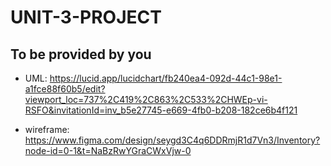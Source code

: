 # UNIT-3-PROJECT

## To be provided by you
- UML: https://lucid.app/lucidchart/fb240ea4-092d-44c1-98e1-a1fce88f60b5/edit?viewport_loc=737%2C419%2C863%2C533%2CHWEp-vi-RSFO&invitationId=inv_b5e27745-e669-4fb0-b208-182ce6b4f121

- wireframe: https://www.figma.com/design/seygd3C4q6DDRmjR1d7Vn3/Inventory?node-id=0-1&t=NaBzRwYGraCWxVjw-0

